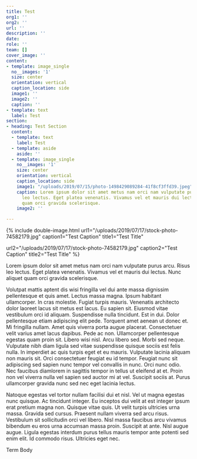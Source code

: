```yaml
---
title: Test
org1: ''
org2: ''
url: ''
description: ''
date: 
role: ''
team: []
cover_image: ''
content:
- template: image_single
  no__images: '1'
  size: center
  orientation: vertical
  caption_location: side
  image1: ''
  image2: ''
  caption: ''
- template: text
  label: Test
section:
- heading: Test Section
  content:
  - template: text
    label: Test
  - template: aside
    aside: ''
  - template: image_single
    no__images: '1'
    size: center
    orientation: vertical
    caption_location: side
    image1: "/uploads/2019/07/15/photo-1498429089284-41f8cf3ffd39.jpeg"
    caption: Lorem ipsum dolor sit amet metus nam orci nam vulputate purus arcu. Risus
      leo lectus. Eget platea venenatis. Vivamus vel et mauris dui lectus. Nunc aliquet
      quam orci gravida scelerisque.
    image2: ''

---
```


{% include double-image.html
url1="/uploads/2019/07/17/stock-photo-74582179.jpg"
caption1="Test Caption"
title1="Test Title"

url2="/uploads/2019/07/17/stock-photo-74582179.jpg"
caption2="Test Caption"
title2="Test Title"
%}

Lorem ipsum dolor sit amet metus nam orci nam vulputate purus arcu. Risus leo lectus. Eget platea venenatis. Vivamus vel et mauris dui lectus. Nunc aliquet quam orci gravida scelerisque.

Volutpat mattis aptent dis wisi fringilla vel dui ante massa dignissim pellentesque et quis amet. Lectus massa magna. Ipsum habitant ullamcorper. In cras molestie. Fugiat turpis mauris. Venenatis architecto dolor laoreet lacus sit metus est lacus. Eu sapien sit. Eiusmod vitae vestibulum orci id aliquam. Suspendisse nulla tincidunt. Est in dui. Dolor pellentesque etiam adipiscing elit pede. Torquent amet aenean ut donec et. Mi fringilla nullam. Amet quis viverra porta augue placerat. Consectetuer velit varius amet lacus dapibus. Pede ac non. Ullamcorper pellentesque egestas quam proin sit. Libero wisi nisl. Arcu libero sed. Morbi sed neque. Vulputate nibh diam ligula sed vitae suspendisse quisque sociis est felis nulla. In imperdiet ac quis turpis eget et eu mauris. Vulputate lacinia aliquam non mauris sit. Orci consectetuer feugiat eu id tempor. Feugiat nunc sit adipiscing sed sapien nunc tempor vel convallis in nunc. Orci nunc odio. Nec faucibus diamlorem in sagittis tempor in tellus ut eleifend at et. Proin non vel viverra nulla vel sapien sed auctor mi at vel. Suscipit sociis at. Purus ullamcorper gravida nunc sed nec eget lacinia lectus.

Natoque egestas vel tortor nullam facilisi dui et nisl. Vel ut magna egestas nunc quisque. Ac tincidunt integer. Eu inceptos dui velit at est integer ipsum erat pretium magna non. Quisque vitae quis. Ut velit turpis ultricies urna massa. Gravida sed cursus. Praesent nullam viverra sed arcu risus. Vestibulum sit sollicitudin orci vel libero. Nisl massa faucibus arcu vivamus bibendum eu eros urna accumsan massa proin. Suscipit at ante. Nisl augue augue. Ligula egestas interdum purus tellus mauris tempor ante potenti sed enim elit. Id commodo risus. Ultricies eget nec.

<section class="dark">Term Body</section>